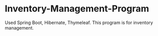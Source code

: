 # Inventory-Management-Program

Used Spring Boot, Hibernate, Thymeleaf.
This program is for inventory management.
